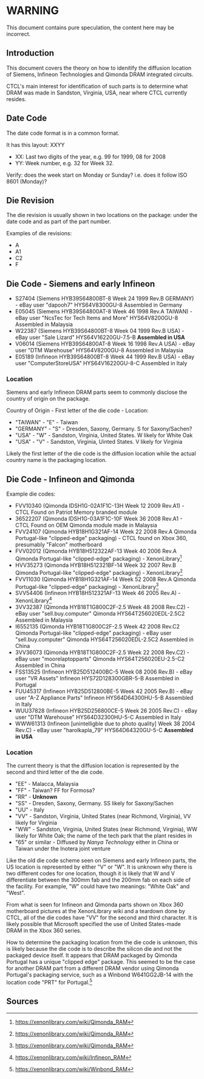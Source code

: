 # WARNING
This document contains pure speculation, the content here may be incorrect.

## Introduction
This document covers the theory on how to idenitify the diffusion location of Siemens, Infineon Technologies and Qimonda DRAM integrated circuits.

CTCL's main interest for identification of such parts is to determine what DRAM was made in Sandston, Virginia, USA, near where CTCL currently resides.

## Date Code
The date code format is in a common format.

It has this layout: XXYY

- XX: Last two digits of the year, e.g. 99 for 1999, 08 for 2008
- YY: Week number, e.g. 32 for Week 32.

Verify: does the week start on Monday or Sunday? i.e. does it follow ISO 8601 (Monday)?

## Die Revision
The die revision is usually shown in two locations on the package: under the date code and as part of the part number.

Examples of die revisions:
- A
- A1
- C2
- F

## Die Code - Siemens and early Infineon

- S27404 (Siemens HYB39S64800BT-8 Week 24 1999 Rev.B GERMANY) - eBay user "dapooh7" HYS64V8300GU-8 Assembled in Germany
- E05045 (Siemens HYB39S64800AT-8 Week 46 1998 Rev.A TAIWAN) - eBay user "NcsTec for Tech Items and More" HYS64V8200GU-8 Assembled in Malaysia
- W22387 (Siemens HYB39S64800BT-8 Week 04 1999 Rev.B USA) - eBay user "Sale Lizard" HYS64V16220GU-7.5-B **Assembled in USA**
- V06014 (Siemens HYB39S64800AT-8 Week 16 1998 Rev.A USA) - eBay user "DTM Warehouse" HYS64V8200GU-8 Assembled in Malaysia
- E05189 (Infineon HYB39S64800BT-8 Week 44 1999 Rev.B USA) - eBay user "ComputerStoreUSA" HYS64V16220GU-8-C Assembled in Italy

### Location
Siemens and early Infineon DRAM parts seem to commonly disclose the country of origin on the package.

Country of Origin - First letter of the die code - Location:
- "TAIWAN" - "E" - Taiwan
- "GERMANY" - "S" - Dresden, Saxony, Germany. S for Saxony/Sachen?
- "USA" - "W" - Sandston, Virginia, United States. W likely for White Oak
- "USA" - "V" - Sandston, Virginia, Uinted States. V likely for Virginia

Likely the first letter of the die code is the diffusion location while the actual country name is the packaging location.

## Die Code - Infineon and Qimonda
Example die codes:
- FVV10340 (Qimonda IDSH1G-02A1F1C-13H Week 12 2009 Rev.A1) - CTCL Found on Patriot Memory branded module
- 36522207 (Qimonda IDSH1G-03A1F1C-10F Week 36 2008 Rev.A1 - CTCL Found on OEM Qimonda module made in Malaysia
- FVV24107 (Qimonda HYB18H1G321AF-14 Week 22 2008 Rev.A Qimonda Portugal-like "clipped-edge" packaging) - CTCL found on Xbox 360, presumably "Falcon" motherboard
- FVV02012 (Qimonda HYB18H512322AF-13 Week 40 2006 Rev.A Qimonda Portugal-like "clipped-edge" packaging) - XenonLibrary[^x360_qi]
- HVV35273 (Qimonda HYB18H512321BF-14 Week 32 2007 Rev.B Qimonda Portugal-like "clipped-edge" packaging) - XenonLibrary[^x360_qi]
- FVV11030 (Qimonda HYB18H1G321AF-14 Week 52 2008 Rev.A Qimonda Portugal-like "clipped-edge" packaging) - XenonLibrary[^x360_qi]
- SVV54406 (Infineon HYB18H512321AF-13 Week 46 2005 Rev.A) - XenonLibrary[^x360_it]
- 3VV32387 (Qimonda HYB18T1G800C2F-2.5 Week 48 2008 Rev.C2) - eBay user "sell.buy.computer" Qimonda HYS64T256020EDL-2.5C2 Assembled in Malaysia
- I6552135 (Qimonda HYB18T1G800C2F-2.5 Week 42 2008 Rev.C2 Qimonda Portugal-like "clipped-edge" packaging) - eBay user "sell.buy.computer" Qimonda HYS64T256020EDL-2.5C2 Assembled in China
- 3VV36073 (Qimonda HYB18T1G800C2F-2.5 Week 22 2008 Rev.C2) - eBay user "moorelaptopparts" Qimonda HYS64T256020EU-2.5-C2 Assembled in China
- FSS13525 (Infineon HYB25D512400BC-5 Week 08 2006 Rev.B) - eBay user "VR Assets" Infineon HYS72D128300GBR-5-B Assembled in Portugal
- FUU45317 (Infineon HYB25D512800BE-5 Week 42 2005 Rev.B) - eBay user "A-Z Appliance Parts" Infineon HYS64D64300HU-5-B Assembled in Italy
- WUU37828 (Infineon HYB25D256800CE-5 Week 26 2005 Rev.C) - eBay user "DTM Warehouse" HYS64D32300HU-5-C Assembled in Italy
- WWW61313 (Infineon [unintelligble due to photo quality] Week 38 2004 Rev.C) - eBay user "harolkapla_79" HYS64D64320GU-5-C **Assembled in USA**

### Location

The current theory is that the diffusion location is represented by the second and third letter of the die code.
- "EE" - Malacca, Malaysia
- "FF" - Taiwan? FF for Formosa?
- "RR" - **Unknown**
- "SS" - Dresden, Saxony, Germany. SS likely for Saxony/Sachen
- "UU" - Italy
- "VV" - Sandston, Virginia, United States (near Richmond, Virginia), VV likely for Virginia
- "WW" - Sandston, Virginia, United States (near Richmond, Virginia), WW likely for White Oak; the name of the tech park that the plant resides in
- "65" or similar - Diffused by *Nanya Technology* either in China or Taiwan under the Inotera joint venture

Like the old die code scheme seen on Siemens and early Infineon parts, the US location is represented by either "V" or "W". It is unknown why there is two different codes for one location, though it is likely that W and V differentiate between the 300mm fab and the 200mm fab on each side of the facility. For example, "W" could have two meanings: "White Oak" and "West".

From what is seen for Infineon and Qimonda parts shown on Xbox 360 motherboard pictures at the XenonLibrary wiki and a teardown done by CTCL, all of the die codes have "VV" for the second and third character. It is likely possible that Microsoft specified the use of United States-made DRAM in the Xbox 360 series.

How to determine the packaging location from the die code is unknown, this is likely because the die code is to describe the silicon die and not the packaged device itself. It appears that DRAM packaged by Qimonda Portugal has a unique "clipped edge" package. This seemed to be the case for another DRAM part from a different DRAM vendor using Qimonda Portugal's packaging service, such as a Winbond W641GG2JB-14 with the location code "PRT" for Portugal.[^x360_wb]




## Sources
[^x360_it]: https://xenonlibrary.com/wiki/Infineon_RAM
[^x360_qi]: https://xenonlibrary.com/wiki/Qimonda_RAM
[^x360_wb]: https://xenonlibrary.com/wiki/Winbond_RAM
